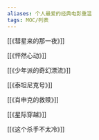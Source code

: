 ```yaml
---
aliases: 个人最爱的经典电影重温
tags: MOC/列表
---
```


[[《彗星来的那一夜》]]

[[《怦然心动》]]

[[《少年派的奇幻漂流》]]

[[《泰坦尼克号》]]

[[《肖申克的救赎》]]

[[《星际穿越》]]

[[《这个杀手不太冷》]]
